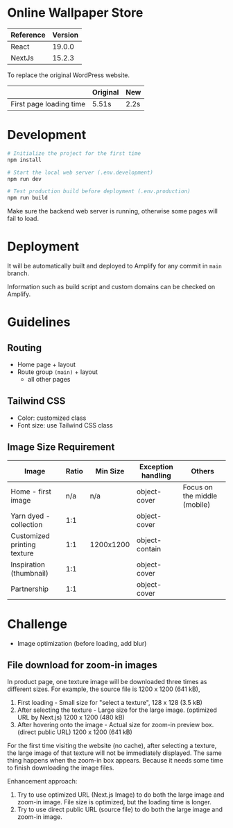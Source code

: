 # Online Wallpaper Store

| Reference | Version |
|-----------|---------|
| React     | 19.0.0  |
| NextJs    | 15.2.3  |

To replace the original WordPress website.

|                         | Original | New   |
|-------------------------|----------|-------|
| First page loading time | 5.51s    | 2.2s  |

# Development

```sh
# Initialize the project for the first time
npm install

# Start the local web server (.env.development)
npm run dev

# Test production build before deployment (.env.production)
npm run build
```

Make sure the backend web server is running, otherwise some pages will fail to load.

# Deployment

It will be automatically built and deployed to Amplify for any commit in `main` branch.

Information such as build script and custom domains can be checked on Amplify.

# Guidelines

## Routing

- Home page + layout
- Route group `(main)` + layout
  - all other pages

## Tailwind CSS

- Color: customized class
- Font size: use Tailwind CSS class

## Image Size Requirement

| Image                       | Ratio | Min Size  | Exception handling | Others                       |
|-----------------------------|-------|-----------|--------------------|------------------------------|
| Home - first image          | n/a   | n/a       | object-cover       | Focus on the middle (mobile) |
| Yarn dyed - collection      | 1:1   |           | object-cover       |
| Customized printing texture | 1:1   | 1200x1200 | object-contain     |
| Inspiration (thumbnail)     | 1:1   |           | object-cover       |
| Partnership                 | 1:1   |           | object-cover       |

# Challenge

- Image optimization (before loading, add blur)

## File download for zoom-in images

In product page, one texture image will be downloaded three times as different sizes. For example, the source file is 1200 x 1200 (641 kB),

1. First loading - Small size for "select a texture", 128 x 128 (3.5 kB)
2. After selecting the texture - Large size for the large image. (optimized URL by Next.js) 1200 x 1200 (480 kB)
3. After hovering onto the image - Actual size for zoom-in preview box. (direct public URL) 1200 x 1200 (641 kB)

For the first time visiting the website (no cache), after selecting a texture, the large image of that texture will not be immediately displayed. The same thing happens when the zoom-in box appears. Because it needs some time to finish downloading the image files.

Enhancement approach:

1. Try to use optimized URL (Next.js Image) to do both the large image and zoom-in image. File size is optimized, but the loading time is longer.
2. Try to use direct public URL (source file) to do both the large image and zoom-in image.